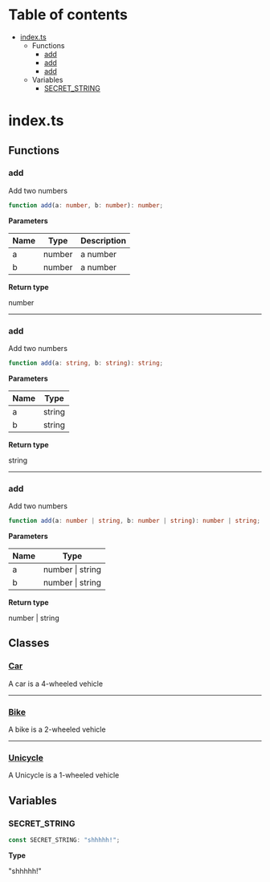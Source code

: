 # Table of contents

* [index.ts][SourceFile-0]
    * Functions
        * [add][FunctionDeclaration-0]
        * [add][FunctionDeclaration-1]
        * [add][FunctionDeclaration-2]
    * Variables
        * [SECRET_STRING][VariableDeclaration-0]

# index.ts

## Functions

### add

Add two numbers

```typescript
function add(a: number, b: number): number;
```

**Parameters**

| Name | Type   | Description |
| ---- | ------ | ----------- |
| a    | number | a number    |
| b    | number | a number    |

**Return type**

number

----------

### add

Add two numbers

```typescript
function add(a: string, b: string): string;
```

**Parameters**

| Name | Type   |
| ---- | ------ |
| a    | string |
| b    | string |

**Return type**

string

----------

### add

Add two numbers

```typescript
function add(a: number | string, b: number | string): number | string;
```

**Parameters**

| Name | Type                 |
| ---- | -------------------- |
| a    | number &#124; string |
| b    | number &#124; string |

**Return type**

number | string

## Classes

### [Car][ClassDeclaration-0]

A car is a 4-wheeled vehicle


----------

### [Bike][ClassDeclaration-2]

A bike is a 2-wheeled vehicle


----------

### [Unicycle][ClassDeclaration-3]

A Unicycle is a 1-wheeled vehicle


## Variables

### SECRET_STRING

```typescript
const SECRET_STRING: "shhhhh!";
```

**Type**

"shhhhh!"

[SourceFile-0]: index.md#indexts
[FunctionDeclaration-0]: index.md#add
[FunctionDeclaration-1]: index.md#add
[FunctionDeclaration-2]: index.md#add
[ClassDeclaration-0]: index/car.md#car
[ClassDeclaration-2]: index/bike.md#bike
[ClassDeclaration-3]: index/unicycle.md#unicycle
[VariableDeclaration-0]: index.md#secret_string